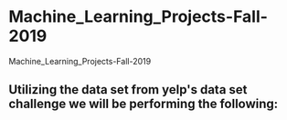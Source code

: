 # Machine_Learning_Projects-Fall-2019
Machine_Learning_Projects-Fall-2019

## Utilizing the data set from yelp's data set challenge we will be performing the following:

